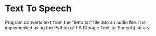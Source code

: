 # Text To Speech
Program converts text from the "tieto.txt" file into an audio file. It is implemented using the Python gTTS (Google Text-to-Speech) library.
